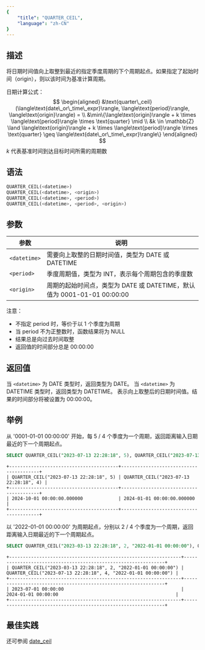 ```yaml
---
{
    "title": "QUARTER_CEIL",
    "language": "zh-CN"
}
---
```


## 描述

将日期时间值向上取整到最近的指定季度周期的下个周期起点。如果指定了起始时间（origin），则以该时间为基准计算周期。

日期计算公式：
$$
\begin{aligned}
&\text{quarter\_ceil}(\langle\text{date\_or\_time\_expr}\rangle, \langle\text{period}\rangle, \langle\text{origin}\rangle) = \\
&\min\{\langle\text{origin}\rangle + k \times \langle\text{period}\rangle \times \text{quarter} \mid \\
&k \in \mathbb{Z} \land \langle\text{origin}\rangle + k \times \langle\text{period}\rangle \times \text{quarter} \geq \langle\text{date\_or\_time\_expr}\rangle\}
\end{aligned}
$$
$k$ 代表基准时间到达目标时间所需的周期数

## 语法

```sql
QUARTER_CEIL(<datetime>)
QUARTER_CEIL(<datetime>, <origin>)
QUARTER_CEIL(<datetime>, <period>)
QUARTER_CEIL(<datetime>, <period>, <origin>)
```

## 参数

| 参数 | 说明 |
| ---- | ---- |
| `<datetime>` | 需要向上取整的日期时间值，类型为 DATE 或 DATETIME |
| `<period>` | 季度周期值，类型为 INT，表示每个周期包含的季度数 |
| `<origin>` | 周期的起始时间点，类型为 DATE 或 DATETIME，默认值为 0001-01-01 00:00:00 |

注意：
- 不指定 period 时，等价于以 1 个季度为周期
- 当 period 不为正整数时，函数结果将为 NULL
- 结果总是向过去时间取整
- 返回值的时间部分总是 00:00:00

## 返回值

当 `<datetime>` 为 DATE 类型时，返回类型为 DATE。
当 `<datetime>` 为 DATETIME 类型时，返回类型为 DATETIME。
表示向上取整后的日期时间值。结果的时间部分将被设置为 00:00:00。

## 举例

从 '0001-01-01 00:00:00' 开始，每 5 / 4 个季度为一个周期，返回距离输入日期最近的下一个周期起点。
```sql
SELECT QUARTER_CEIL("2023-07-13 22:28:18", 5), QUARTER_CEIL("2023-07-13 22:28:18", 4);
```

```text
+----------------------------------------+----------------------------------------+
| QUARTER_CEIL("2023-07-13 22:28:18", 5) | QUARTER_CEIL("2023-07-13 22:28:18", 4) |
+----------------------------------------+----------------------------------------+
| 2024-10-01 00:00:00.000000             | 2024-01-01 00:00:00.000000             |
+----------------------------------------+----------------------------------------+
```

以 '2022-01-01 00:00:00' 为周期起点，分别以 2 / 4 个季度为一个周期，返回距离输入日期最近的下一个周期起点。
```sql
SELECT QUARTER_CEIL("2023-03-13 22:28:18", 2, "2022-01-01 00:00:00"), QUARTER_CEIL("2023-07-13 22:28:18", 4, "2022-01-01 00:00:00");
```

```text
+---------------------------------------------------------------+---------------------------------------------------------------+
| QUARTER_CEIL("2023-03-13 22:28:18", 2, "2022-01-01 00:00:00") | QUARTER_CEIL("2023-07-13 22:28:18", 4, "2022-01-01 00:00:00") |
+---------------------------------------------------------------+---------------------------------------------------------------+
| 2023-07-01 00:00:00                                           | 2024-01-01 00:00:00                                           |
+---------------------------------------------------------------+---------------------------------------------------------------+
```

## 最佳实践

还可参阅 [date_ceil](./date-ceil)
